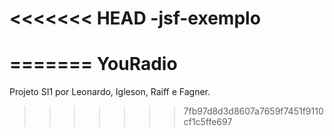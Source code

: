 <<<<<<< HEAD
-jsf-exemplo
===========
=======
YouRadio
========

Projeto SI1 por Leonardo, Igleson, Raiff e Fagner.
>>>>>>> 7fb97d8d3d8607a7659f7451f9110cf1c5ffe697
